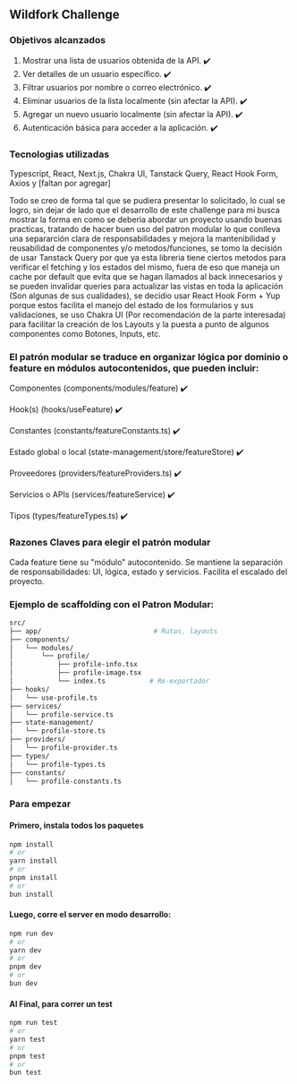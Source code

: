 ## Wildfork Challenge

### Objetivos alcanzados
1. Mostrar una lista de usuarios obtenida de la API. ✔️
2. Ver detalles de un usuario específico. ✔️
3. Filtrar usuarios por nombre o correo electrónico. ✔️
4. Eliminar usuarios de la lista localmente (sin afectar la API). ✔️
5. Agregar un nuevo usuario localmente (sin afectar la API). ✔️
6. Autenticación básica para acceder a la aplicación. ✔️

### Tecnologias utilizadas
Typescript, React, Next.js, Chakra UI, Tanstack Query, React Hook Form, Axios y [faltan por agregar]

Todo se creo de forma tal que se pudiera presentar lo solicitado, lo cual se logro, sin dejar de lado que el desarrollo de este challenge para mi busca mostrar la forma en como se deberia abordar un proyecto usando buenas practicas, tratando de hacer buen uso del patron modular lo que conlleva una separarción clara de responsabilidades y mejora la mantenibilidad y reusabilidad de componentes y/o metodos/funciones, se tomo la decisión de usar Tanstack Query por que ya esta libreria tiene ciertos metodos para verificar el fetching y los estados del mismo, fuera de eso que maneja un cache por default que evita que se hagan llamados al back innecesarios y se pueden invalidar queries para actualizar las vistas en toda la aplicación (Son algunas de sus cualidades), se decidio usar React Hook Form + Yup porque estos facilita el manejo del estado de los formularios y sus validaciones, se uso Chakra UI (Por recomendación de la parte interesada) para facilitar la creación de los Layouts y la puesta a punto de algunos componentes como Botones, Inputs, etc.

### El patrón modular se traduce en organizar lógica por dominio o feature en módulos autocontenidos, que pueden incluir:
Componentes (components/modules/feature) ✔️

Hook(s) (hooks/useFeature) ✔️

Constantes (constants/featureConstants.ts) ✔️

Estado global o local (state-management/store/featureStore) ✔️

Proveedores (providers/featureProviders.ts) ✔️

Servicios o APIs (services/featureService) ✔️

Tipos (types/featureTypes.ts) ✔️

### Razones Claves para elegir el patrón modular
Cada feature tiene su "módulo" autocontenido.
Se mantiene la separación de responsabilidades: UI, lógica, estado y servicios.
Facilita el escalado del proyecto.

### Ejemplo de scaffolding con el Patron Modular:
```bash
src/
├── app/                            # Rutas, layouts
├── components/
│   └── modules/
│       └── profile/
│           ├── profile-info.tsx
│           ├── profile-image.tsx
│           └── index.ts           # Re-exportador
├── hooks/
│   └── use-profile.ts
├── services/
│   └── profile-service.ts
├── state-management/
│   └── profile-store.ts
├── providers/
│   └── profile-provider.ts
├── types/
│   └── profile-types.ts
├── constants/
│   └── profile-constants.ts
```
 
### Para empezar

#### Primero, instala todos los paquetes
```bash
npm install
# or
yarn install
# or
pnpm install
# or
bun install
```

#### Luego, corre el server en modo desarrollo:
```bash
npm run dev
# or
yarn dev
# or
pnpm dev
# or
bun dev
```

#### Al Final, para correr un test
```bash
npm run test
# or
yarn test
# or
pnpm test
# or
bun test
```
